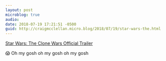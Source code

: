 ```yaml
---
layout: post
microblog: true
audio: 
date: 2018-07-19 17:21:51 -0500
guid: http://craigmcclellan.micro.blog/2018/07/19/star-wars-the.html
---
```

[Star Wars: The Clone Wars Official Trailer](https://youtu.be/RI7WyhWZkzk)

😱 Oh my gosh oh my gosh oh my gosh
